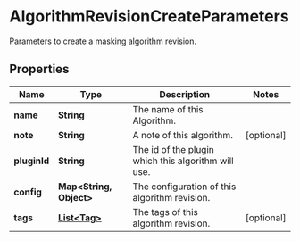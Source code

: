 

# AlgorithmRevisionCreateParameters

Parameters to create a masking algorithm revision.

## Properties

Name | Type | Description | Notes
------------ | ------------- | ------------- | -------------
**name** | **String** | The name of this Algorithm. | 
**note** | **String** | A note of this algorithm. |  [optional]
**pluginId** | **String** | The id of the plugin which this algorithm will use. | 
**config** | **Map&lt;String, Object&gt;** | The configuration of this algorithm revision. | 
**tags** | [**List&lt;Tag&gt;**](Tag.md) | The tags of this algorithm revision. |  [optional]



